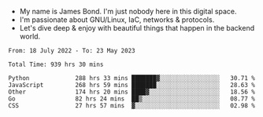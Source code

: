 - My name is James Bond. I'm just nobody here in this digital space. 
- I'm passionate about GNU/Linux, IaC, networks & protocols. 
- Let's dive deep & enjoy with beautiful things that happen in the backend world.


<!--START_SECTION:waka-->

```text
From: 18 July 2022 - To: 23 May 2023

Total Time: 939 hrs 30 mins

Python             288 hrs 33 mins ███████▓░░░░░░░░░░░░░░░░░   30.71 %
JavaScript         268 hrs 59 mins ███████░░░░░░░░░░░░░░░░░░   28.63 %
Other              174 hrs 20 mins ████▓░░░░░░░░░░░░░░░░░░░░   18.56 %
Go                 82 hrs 24 mins  ██▒░░░░░░░░░░░░░░░░░░░░░░   08.77 %
CSS                27 hrs 57 mins  ▓░░░░░░░░░░░░░░░░░░░░░░░░   02.98 %
```

<!--END_SECTION:waka-->
